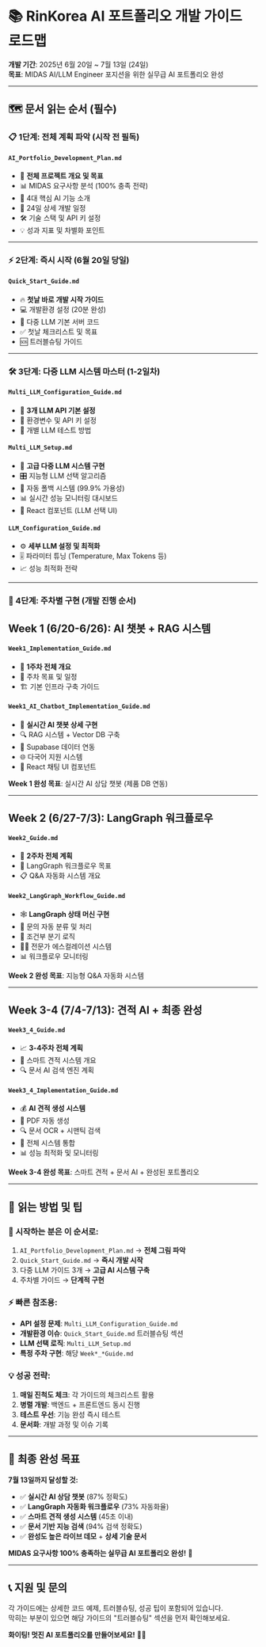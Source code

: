 # 📚 RinKorea AI 포트폴리오 개발 가이드 로드맵

**개발 기간**: 2025년 6월 20일 ~ 7월 13일 (24일)  
**목표**: MIDAS AI/LLM Engineer 포지션을 위한 실무급 AI 포트폴리오 완성

---

## 🗺️ **문서 읽는 순서 (필수)**

### **📋 1단계: 전체 계획 파악 (시작 전 필독)**
#### `AI_Portfolio_Development_Plan.md`
- 🎯 **전체 프로젝트 개요 및 목표**
- 📊 MIDAS 요구사항 분석 (100% 충족 전략)
- 🚀 4대 핵심 AI 기능 소개
- 📅 24일 상세 개발 일정
- 🛠️ 기술 스택 및 API 키 설정
- 💡 성과 지표 및 차별화 포인트

---

### **⚡ 2단계: 즉시 시작 (6월 20일 당일)**
#### `Quick_Start_Guide.md`
- 🔥 **첫날 바로 개발 시작 가이드**
- 💻 개발환경 설정 (20분 완성)
- 🤖 다중 LLM 기본 서버 코드
- ✅ 첫날 체크리스트 및 목표
- 🆘 트러블슈팅 가이드

---

### **🛠️ 3단계: 다중 LLM 시스템 마스터 (1-2일차)**

#### `Multi_LLM_Configuration_Guide.md`
- 🔧 **3개 LLM API 기본 설정**
- 🔑 환경변수 및 API 키 설정
- 🧪 개별 LLM 테스트 방법

#### `Multi_LLM_Setup.md`
- 🧠 **고급 다중 LLM 시스템 구현**
- 🎛️ 지능형 LLM 선택 알고리즘
- 🔄 자동 폴백 시스템 (99.9% 가용성)
- 📊 실시간 성능 모니터링 대시보드
- 🎨 React 컴포넌트 (LLM 선택 UI)

#### `LLM_Configuration_Guide.md`
- ⚙️ **세부 LLM 설정 및 최적화**
- 🎚️ 파라미터 튜닝 (Temperature, Max Tokens 등)
- 📈 성능 최적화 전략

---

### **📅 4단계: 주차별 구현 (개발 진행 순서)**

## **Week 1 (6/20-6/26): AI 챗봇 + RAG 시스템**

#### `Week1_Implementation_Guide.md`
- 📖 **1주차 전체 개요**
- 🎯 주차 목표 및 일정
- 🏗️ 기본 인프라 구축 가이드

#### `Week1_AI_Chatbot_Implementation_Guide.md`
- 💬 **실시간 AI 챗봇 상세 구현**
- 🔍 RAG 시스템 + Vector DB 구축
- 💾 Supabase 데이터 연동
- 🌐 다국어 지원 시스템
- 🎨 React 채팅 UI 컴포넌트

**Week 1 완성 목표**: 실시간 AI 상담 챗봇 (제품 DB 연동)

---

## **Week 2 (6/27-7/3): LangGraph 워크플로우**

#### `Week2_Guide.md`
- 🔄 **2주차 전체 계획**
- 🎯 LangGraph 워크플로우 목표
- 📋 Q&A 자동화 시스템 개요

#### `Week2_LangGraph_Workflow_Guide.md`
- 🕸️ **LangGraph 상태 머신 구현**
- 🤖 문의 자동 분류 및 처리
- 🔀 조건부 분기 로직
- 👨‍💼 전문가 에스컬레이션 시스템
- 📊 워크플로우 모니터링

**Week 2 완성 목표**: 지능형 Q&A 자동화 시스템

---

## **Week 3-4 (7/4-7/13): 견적 AI + 최종 완성**

#### `Week3_4_Guide.md`
- 📈 **3-4주차 전체 계획**
- 💼 스마트 견적 시스템 개요
- 🔍 문서 AI 검색 엔진 계획

#### `Week3_4_Implementation_Guide.md`
- 💰 **AI 견적 생성 시스템**
- 📄 PDF 자동 생성
- 🔍 문서 OCR + 시맨틱 검색
- 🚀 전체 시스템 통합
- 📊 성능 최적화 및 모니터링

**Week 3-4 완성 목표**: 스마트 견적 + 문서 AI + 완성된 포트폴리오

---

## 📖 **읽는 방법 및 팁**

### **🎯 시작하는 분은 이 순서로:**
1. `AI_Portfolio_Development_Plan.md` → **전체 그림 파악**
2. `Quick_Start_Guide.md` → **즉시 개발 시작**
3. 다중 LLM 가이드 3개 → **고급 AI 시스템 구축**
4. 주차별 가이드 → **단계적 구현**

### **⚡ 빠른 참조용:**
- **API 설정 문제**: `Multi_LLM_Configuration_Guide.md`
- **개발환경 이슈**: `Quick_Start_Guide.md` 트러블슈팅 섹션
- **LLM 선택 로직**: `Multi_LLM_Setup.md`
- **특정 주차 구현**: 해당 `Week*_*Guide.md`

### **💡 성공 전략:**
1. **매일 진척도 체크**: 각 가이드의 체크리스트 활용
2. **병렬 개발**: 백엔드 + 프론트엔드 동시 진행
3. **테스트 우선**: 기능 완성 즉시 테스트
4. **문서화**: 개발 과정 및 이슈 기록

---

## 🎉 **최종 완성 목표**

**7월 13일까지 달성할 것:**
- ✅ **실시간 AI 상담 챗봇** (87% 정확도)
- ✅ **LangGraph 자동화 워크플로우** (73% 자동화율)  
- ✅ **스마트 견적 생성 시스템** (45초 이내)
- ✅ **문서 기반 지능 검색** (94% 검색 정확도)
- ✅ **완성도 높은 라이브 데모** + **상세 기술 문서**

**MIDAS 요구사항 100% 충족하는 실무급 AI 포트폴리오 완성!** 🚀

---

## 📞 **지원 및 문의**

각 가이드에는 상세한 코드 예제, 트러블슈팅, 성공 팁이 포함되어 있습니다.  
막히는 부분이 있으면 해당 가이드의 "트러블슈팅" 섹션을 먼저 확인해보세요.

**화이팅! 멋진 AI 포트폴리오를 만들어보세요!** 💪✨ 